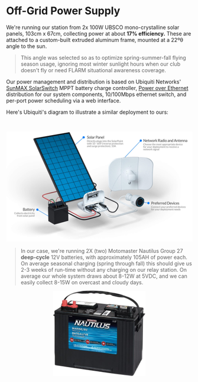 # Off-Grid Power Supply

We're running our station from 2x 100W UBSCO mono-crystalline solar panels, 103cm x 67cm, collecting power at about **17% efficiency.** These are attached to a custom-built extruded aluminum frame, mounted at a 22ºθ angle to the sun.

> This angle was selected so as to optimize spring-summer-fall flying season usage, ignoring most winter sunlight hours when our club doesn't fly or need FLARM situational awareness coverage.

Our power management and distribution is based on Ubiquiti Networks' [SunMAX SolarSwitch](https://solar.ui.com) MPPT battery charge controller, [Power over Ethernet](https://en.wikipedia.org/wiki/Power_over_Ethernet) distribution for our system components, 10/100Mbps ethernet switch, and per-port power scheduling via a web interface.

Here's Ubiquiti's diagram to illustrate a similar deployment to ours:

&nbsp;
&nbsp;
&nbsp;

<p align="center">
	<img src="./img/sunmax-layout.jpg" alt="Ubiquiti Networks SunMAX SolarSwitch system illustration." width="700px">
</p>

> In our case, we're running 2X (two) Motomaster Nautilus Group 27 **deep-cycle** 12V batteries, with approximately 105AH of power each. On average seasonal charging (spring through fall) this should give us 2-3 weeks of run-time without any charging on our relay station. On average our whole system draws about 8-12W at 5VDC, and we can easily collect 8-15W on overcast and cloudy days.

<p align="center">
	<img src="./img/battery.jpeg" alt="Motomaster Nautilus deep-cycle battery." width="250px"/>
</p>

